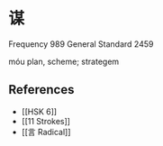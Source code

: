 # 谋
Frequency 989
General Standard 2459

móu
plan, scheme; strategem

## References
- [[HSK 6]]
- [[11 Strokes]]
- [[言 Radical]]